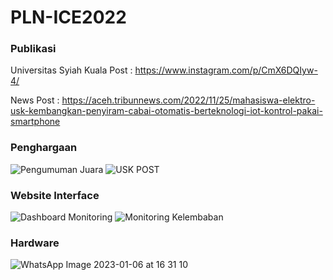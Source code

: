 # PLN-ICE2022

### Publikasi
Universitas Syiah Kuala Post : https://www.instagram.com/p/CmX6DQIyw-4/

News Post : https://aceh.tribunnews.com/2022/11/25/mahasiswa-elektro-usk-kembangkan-penyiram-cabai-otomatis-berteknologi-iot-kontrol-pakai-smartphone

### Penghargaan
![Pengumuman Juara](https://user-images.githubusercontent.com/89723505/210974280-e4093f2a-2a2b-4fae-9ab2-22ebd0512834.jpg)
![USK POST](https://user-images.githubusercontent.com/89723505/210974559-7fbb6c38-a84f-48eb-b6ff-01ffc8613855.png)

### Website Interface 
![Dashboard Monitoring](https://user-images.githubusercontent.com/89723505/210974119-0f1d1371-f284-4315-851f-e54ea42b3e97.jpg)
![Monitoring Kelembaban](https://user-images.githubusercontent.com/89723505/210974139-eb51c149-6d57-4002-9d49-3655495e0837.jpg)

### Hardware
![WhatsApp Image 2023-01-06 at 16 31 10](https://user-images.githubusercontent.com/89723505/210974212-30ed650e-6bdf-4604-98a4-3bb2ceb3dee9.jpg)

